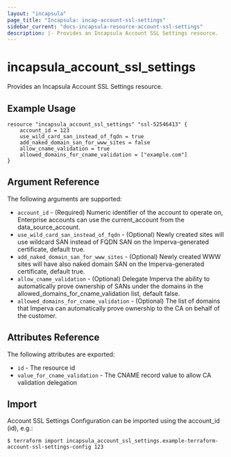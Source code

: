 ```yaml
---
layout: "incapsula"
page_title: "Incapsula: incap-account-ssl-settings"
sidebar_current: "docs-incapsula-resource-account-ssl-settings"
description: |- Provides an Incapsula Account SSL Settings resource.
---
```


# incapsula_account_ssl_settings

Provides an Incapsula Account SSL Settings resource.

## Example Usage

```hcl
resource "incapsula_account_ssl_settings" "ssl-52546413" {
    account_id = 123
    use_wild_card_san_instead_of_fqdn = true
    add_naked_domain_san_for_www_sites = false
    allow_cname_validation = true
    allowed_domains_for_cname_validation = ["example.com"]
}
```

## Argument Reference

The following arguments are supported:

* `account_id` - (Required) Numeric identifier of the account to operate on, Enterprise accounts can use the current_account from the data_source_account.
* `use_wild_card_san_instead_of_fqdn` - (Optional) Newly created sites will use wildcard SAN instead of FQDN SAN on the Imperva-generated certificate, default true.
* `add_naked_domain_san_for_www_sites` - (Optional) Newly created WWW sites will have also naked domain SAN on the Imperva-generated certificate, default true.
* `allow_cname_validation` - (Optional) Delegate Imperva the ability to automatically prove ownership of SANs under the domains in the allowed_domains_for_cname_validation list, default false.
* `allowed_domains_for_cname_validation` - (Optional) The list of domains that Imperva can automatically prove ownership to the CA on behalf of the customer.

## Attributes Reference

The following attributes are exported:

* `id` - The resource id
* `value_for_cname_validation` - The CNAME record value to allow CA validation delegation 

## Import

Account SSL Settings Configuration can be imported using the account_id (id), e.g.:

```
$ terraform import incapsula_account_ssl_settings.example-terraform-account-ssl-settings-config 123

```
